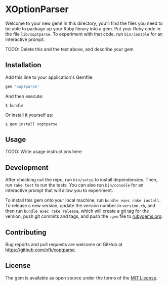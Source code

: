 # XOptionParser

Welcome to your new gem! In this directory, you'll find the files you need to be able to package up your Ruby library into a gem. Put your Ruby code in the file `lib/xoptparse`. To experiment with that code, run `bin/console` for an interactive prompt.

TODO: Delete this and the text above, and describe your gem

## Installation

Add this line to your application's Gemfile:

```ruby
gem 'xoptparse'
```

And then execute:

    $ bundle

Or install it yourself as:

    $ gem install xoptparse

## Usage

TODO: Write usage instructions here

## Development

After checking out the repo, run `bin/setup` to install dependencies. Then, run `rake test` to run the tests. You can also run `bin/console` for an interactive prompt that will allow you to experiment.

To install this gem onto your local machine, run `bundle exec rake install`. To release a new version, update the version number in `version.rb`, and then run `bundle exec rake release`, which will create a git tag for the version, push git commits and tags, and push the `.gem` file to [rubygems.org](https://rubygems.org).

## Contributing

Bug reports and pull requests are welcome on GitHub at https://github.com/ofk/xoptparse.

## License

The gem is available as open source under the terms of the [MIT License](https://opensource.org/licenses/MIT).
